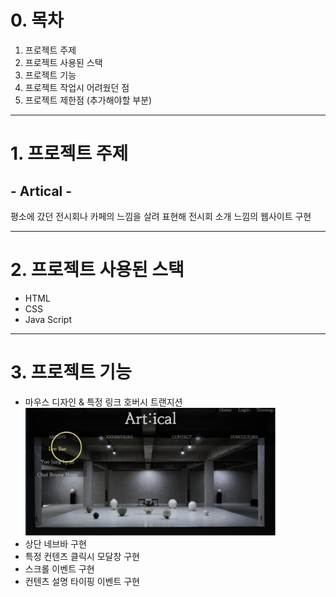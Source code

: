 <h1>0. 목차</h1>

1. 프로젝트 주제
2. 프로젝트 사용된 스택
3. 프로젝트 기능
4. 프로젝트 작업시 어려웠던 점
5. 프로젝트 제한점 (추가해야할 부분)

---

<h1>1. 프로젝트 주제</h1>

## **- Artical -**

평소에 갔던 전시회나 카페의 느낌을 살려 표현해 전시회 소개 느낌의 웹사이트 구현

---

<h1>2. 프로젝트 사용된 스택</h1>
<ul>
  <li>HTML</li>
  <li>CSS</li>
  <li>Java Script</li>
</ul>

---

<h1>3. 프로젝트 기능</h1>
<ul>
  <li>마우스 디자인 & 특정 링크 호버시 트랜지션</li>
  <img src="./1.png" width="400px">
  <li>상단 네브바 구현</li>
  <li>특정 컨텐츠 클릭시 모달창 구현</li>
  <li>스크롤 이벤트 구현</li>
  <li>컨텐츠 설명 타이핑 이벤트 구현</li>

</ul>
